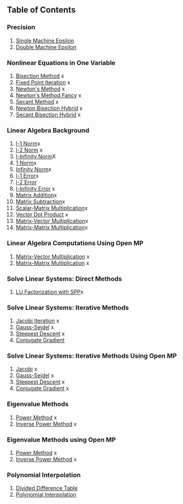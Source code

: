 ## Table of Contents

### Precision
1. [Single Machine Epsilon](./SMacEps.md)
2. [Double Machine Epsilon](./DMacEps.md)

### Nonlinear Equations in One Variable
1. [Bisection Method](./BisectionMethod.md) x
2. [Fixed Point Iteration](./FixedPointMethod.md) x
3. [Newton's Method](./NewtonsMethod.md) x
4. [Newton's Method Fancy](./NewtonsMetodWithBells.md) x
5. [Secant Method](./SecantMethod.md) x
6. [Newton Bisection Hybrid](./NewtonBisectionHybrid.md) x
7. [Secant Bisection Hybrid](./SecantBisectionHybrid.md) x

### Linear Algebra Background
1. [l-1 Norm](./l1Norm.md)x
2. [l-2 Norm](./l2Norm.md) x
3. [l-Infinity Norm](./lInfNorm.md)X
4. [1 Norm](./oneNorm.md)x
5. [Infinity Norm](./infinityNorm.md)x
6. [l-1 Error](./l1Error.md)x
7. [l-2 Error](./l2Error.md)
8. [l-Infinity Error](./lInfinityError.md) x
9. [Matrix Addition](./matrixAdd.md)x
10. [Matrix Subtraction](./matrixSub.md)x
11. [Scalar-Matrix Multiplication](./matrixScalarMult.md)x
12. [Vector Dot Product](./dotprod.md) x
13. [Matrix-Vector Multiplication](./matrixVectorMultipication.md)x
14. [Matrix-Matrix Multiplication](./matrixMatrixMultiplication.md)x

### Linear Algebra Computations Using Open MP
1. [Matrix-Vector Multiplication](./openMPMatrixVectorMultiplication.md) x
2. [Matrix-Matrix Multiplication](./openMpMatrixMatrixMultiplication.md) x

### Solve Linear Systems: Direct Methods
1. [LU Factorization with SPP](LUfactorizationSPP.md)x

### Solve Linear Systems: Iterative Methods
1. [Jacobi Iteration](./jacobiIteration.md) x
2. [Gauss-Seidel](./Gauss-SeidelIteration.md) x
3. [Steepest Descent](./steepestDecent.md) x
4. [Conjugate Gradient](./conjugateGradient.md)

### Solve Linear Systems: Iterative Methods Using Open MP
1. [Jacobi](./JacobiIterationParallel.md) x
2. [Gauss-Seidel](./GausSeidelIterationParallel.md) x
3. [Steepest Descent](./steepestDecentParallel.md) x
4. [Conjugate Gradient](./cojugateGradientParallel.md) x

### Eigenvalue Methods
1. [Power Method](./powerMethod.md) x
2. [Inverse Power Method](./inversePowerMethod.md) x

### Eigenvalue Methods using Open MP
1. [Power Method](./powerMethodOMP.md) x
2. [Inverse Power Method](./inversePowerMethoOMP.md) x

### Polynomial Interpolation
1. [Divided Difference Table](./DivdedDifferenceTable.md)
2. [Polynomial Interpolation](./polynomilaInterpolation.md) 
